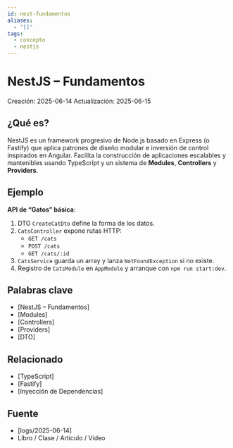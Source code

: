```yaml
---
id: nest-fundamentos
aliases:
  - "[]"
tags:
  - concepto
  - nestjs
---
```


# NestJS – Fundamentos

Creación: 2025-06-14
Actualización: 2025-06-15

## ¿Qué es?

NestJS es un framework progresivo de Node.js basado en Express (o Fastify)
que aplica patrones de diseño modular e inversión de control inspirados en
Angular. Facilita la construcción de aplicaciones escalables y mantenibles
usando TypeScript y un sistema de **Modules**, **Controllers** y **Providers**.

## Ejemplo

**API de “Gatos” básica**:

1. DTO `CreateCatDto` define la forma de los datos.
2. `CatsController` expone rutas HTTP:
   - `GET /cats`
   - `POST /cats`
   - `GET /cats/:id`
3. `CatsService` guarda un array y lanza `NotFoundException` si no existe.
4. Registro de `CatsModule` en `AppModule` y arranque con `npm run start:dev`.

## Palabras clave

- [NestJS – Fundamentos]
- [Modules]
- [Controllers]
- [Providers]
- [DTO]

## Relacionado

- [TypeScript]
- [Fastify]
- [Inyección de Dependencias]

## Fuente

- [logs/2025-06-14]
- Libro / Clase / Artículo / Video
